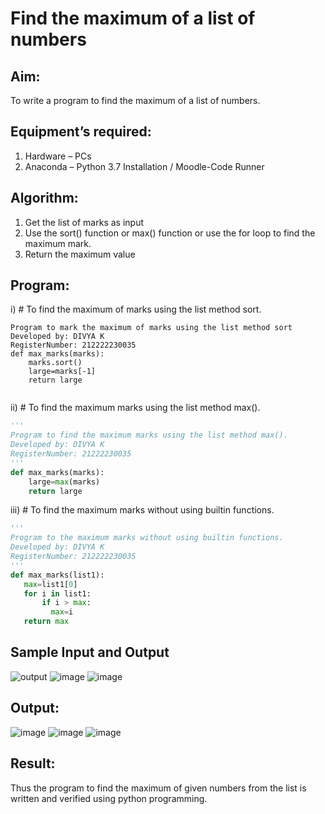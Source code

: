 # Find the maximum of a list of numbers
## Aim:
To write a program to find the maximum of a list of numbers.
## Equipment’s required:
1.	Hardware – PCs
2.	Anaconda – Python 3.7 Installation / Moodle-Code Runner
## Algorithm:
1.	Get the list of marks as input
2.	Use the sort() function or max() function or use the for loop to find the maximum mark.
3.	Return the maximum value
## Program:

i)	# To find the maximum of marks using the list method sort.
```
Program to mark the maximum of marks using the list method sort
Developed by: DIVYA K
RegisterNumber: 212222230035
def max_marks(marks):
    marks.sort()
    large=marks[-1]
    return large


```

ii)	# To find the maximum marks using the list method max().
```Python
''' 
Program to find the maximum marks using the list method max().
Developed by: DIVYA K
RegisterNumber: 21222230035
'''
def max_marks(marks):
    large=max(marks)
    return large


```

iii) # To find the maximum marks without using builtin functions.
```Python
''' 
Program to the maximum marks without using builtin functions.
Developed by: DIVYA K
RegisterNumber: 212222230035
'''
def max_marks(list1):
   max=list1[0]
   for i in list1:
       if i > max:
         max=i
   return max


```
## Sample Input and Output
![output](./img/max_marks1.jpg) 
![image](https://user-images.githubusercontent.com/119393621/237037606-dc366a0e-45fb-410f-9537-5d3da0293023.png)
![image](https://user-images.githubusercontent.com/119393621/237038158-b8bde4b8-442c-4be0-a4f6-e2b250360eeb.png)


## Output:
![image](https://user-images.githubusercontent.com/119393621/237006825-b134162b-c2b0-47c8-9466-c81b48b870f8.png)
![image](https://user-images.githubusercontent.com/119393621/237030283-4c6b6e57-202f-4708-8826-2adc5f074a2d.png)
![image](https://user-images.githubusercontent.com/119393621/237037300-95c935f5-1a43-401e-9c85-35b7a3e80570.png)



## Result:
Thus the program to find the maximum of given numbers from the list is written and verified using python programming.
